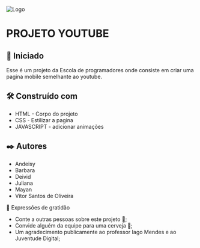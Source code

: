 ![Logo](https://github.com/mMayan/PROJETO-YOUTUBE/assets/116596763/2d113c67-0946-4744-8049-6704e21957c7)

# PROJETO YOUTUBE

## 🚀 Iniciado
Esse é um projeto da Escola de programadores onde consiste em criar uma pagina mobile semelhante ao youtube.

## 🛠️ Construído com

- HTML - Corpo do projeto
- CSS - Estilizar a pagina
- JAVASCRIPT - adicionar animações

## ✒️ Autores

- Andeisy
- Barbara
- Deivid
- Juliana
- Mayan
- Vitor Santos de Oliveira

🎁 Expressões de gratidão
- Conte a outras pessoas sobre este projeto 📢;
- Convide alguém da equipe para uma cerveja 🍺;
- Um agradecimento publicamente ao professor Iago Mendes e ao Juventude Digital; 
